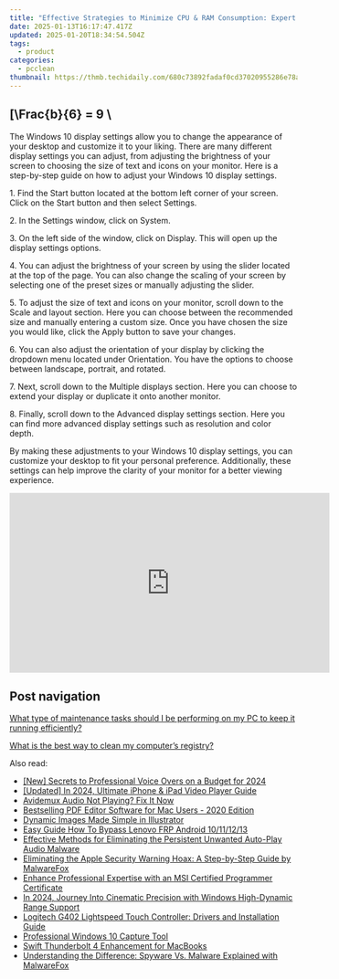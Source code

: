 ```yaml
---
title: "Effective Strategies to Minimize CPU & RAM Consumption: Expert Tips From YL Computing"
date: 2025-01-13T16:17:47.417Z
updated: 2025-01-20T18:34:54.504Z
tags:
  - product
categories:
  - pcclean
thumbnail: https://thmb.techidaily.com/680c73892fadaf0cd37020955286e78a6c2698cf86437727fe7a9aa1c7291d00.jpg
---
```


## \[\Frac{b}{6} = 9 \

The Windows 10 display settings allow you to change the appearance of your desktop and customize it to your liking. There are many different display settings you can adjust, from adjusting the brightness of your screen to choosing the size of text and icons on your monitor. Here is a step-by-step guide on how to adjust your Windows 10 display settings. 

1\. Find the Start button located at the bottom left corner of your screen. Click on the Start button and then select Settings.

2\. In the Settings window, click on System.

3\. On the left side of the window, click on Display. This will open up the display settings options. 

4\. You can adjust the brightness of your screen by using the slider located at the top of the page. You can also change the scaling of your screen by selecting one of the preset sizes or manually adjusting the slider.

5\. To adjust the size of text and icons on your monitor, scroll down to the Scale and layout section. Here you can choose between the recommended size and manually entering a custom size. Once you have chosen the size you would like, click the Apply button to save your changes.

6\. You can also adjust the orientation of your display by clicking the dropdown menu located under Orientation. You have the options to choose between landscape, portrait, and rotated.

7\. Next, scroll down to the Multiple displays section. Here you can choose to extend your display or duplicate it onto another monitor.

8\. Finally, scroll down to the Advanced display settings section. Here you can find more advanced display settings such as resolution and color depth. 

By making these adjustments to your Windows 10 display settings, you can customize your desktop to fit your personal preference. Additionally, these settings can help improve the clarity of your monitor for a better viewing experience.

<!-- affiliate ads begin -->
<iframe width="560" height="315" src="https://www.youtube.com/embed/qfCSLAhd4FY?si=CUBztmilaeAwl1lw" title="YouTube video player" frameborder="0" allow="accelerometer; autoplay; clipboard-write; encrypted-media; gyroscope; picture-in-picture; web-share" referrerpolicy="strict-origin-when-cross-origin" allowfullscreen></iframe>
<!-- affiliate ads end -->

## Post navigation

[What type of maintenance tasks should I be performing on my PC to keep it running efficiently?](https://tools.techidaily.com/pcclean/products/)

[What is the best way to clean my computer’s registry?](https://tools.techidaily.com/pcclean/products/)

<ins class="adsbygoogle"
     style="display:block"
     data-ad-format="autorelaxed"
     data-ad-client="ca-pub-7571918770474297"
     data-ad-slot="1223367746"></ins>

<ins class="adsbygoogle"
     style="display:block"
     data-ad-client="ca-pub-7571918770474297"
     data-ad-slot="8358498916"
     data-ad-format="auto"
     data-full-width-responsive="true"></ins>

<span class="atpl-alsoreadstyle">Also read:</span>
<div><ul>
<li><a href="https://screen-mirroring-recording.techidaily.com/new-secrets-to-professional-voice-overs-on-a-budget-for-2024/"><u>[New] Secrets to Professional Voice Overs on a Budget for 2024</u></a></li>
<li><a href="https://article-tips.techidaily.com/updated-in-2024-ultimate-iphone-and-ipad-video-player-guide/"><u>[Updated] In 2024, Ultimate iPhone & iPad Video Player Guide</u></a></li>
<li><a href="https://smart-video-creator.techidaily.com/avidemux-audio-not-playing-fix-it-now/"><u>Avidemux Audio Not Playing? Fix It Now</u></a></li>
<li><a href="https://win-cloud.techidaily.com/bestselling-pdf-editor-software-for-mac-users-2020-edition/"><u>Bestselling PDF Editor Software for Mac Users - 2020 Edition</u></a></li>
<li><a href="https://extra-information.techidaily.com/dynamic-images-made-simple-in-illustrator/"><u>Dynamic Images Made Simple in Illustrator</u></a></li>
<li><a href="https://android-frp.techidaily.com/easy-guide-how-to-bypass-lenovo-frp-android-10111213-by-drfone-android/"><u>Easy Guide How To Bypass Lenovo FRP Android 10/11/12/13</u></a></li>
<li><a href="https://win-cloud.techidaily.com/effective-methods-for-eliminating-the-persistent-unwanted-auto-play-audio-malware/"><u>Effective Methods for Eliminating the Persistent Unwanted Auto-Play Audio Malware</u></a></li>
<li><a href="https://win-cloud.techidaily.com/eliminating-the-apple-security-warning-hoax-a-step-by-step-guide-by-malwarefox/"><u>Eliminating the Apple Security Warning Hoax: A Step-by-Step Guide by MalwareFox</u></a></li>
<li><a href="https://win-cloud.techidaily.com/enhance-professional-expertise-with-an-msi-certified-programmer-certificate/"><u>Enhance Professional Expertise with an MSI Certified Programmer Certificate</u></a></li>
<li><a href="https://extra-approaches.techidaily.com/in-2024-journey-into-cinematic-precision-with-windows-high-dynamic-range-support/"><u>In 2024, Journey Into Cinematic Precision with Windows High-Dynamic Range Support</u></a></li>
<li><a href="https://hardware-help.techidaily.com/logitech-g402-lightspeed-touch-controller-drivers-and-installation-guide/"><u>Logitech G402 Lightspeed Touch Controller: Drivers and Installation Guide</u></a></li>
<li><a href="https://digital-screen-recording.techidaily.com/professional-windows-10-capture-tool/"><u>Professional Windows 10 Capture Tool</u></a></li>
<li><a href="https://driver-install.techidaily.com/swift-thunderbolt-4-enhancement-for-macbooks/"><u>Swift Thunderbolt 4 Enhancement for MacBooks</u></a></li>
<li><a href="https://win-cloud.techidaily.com/understanding-the-difference-spyware-vs-malware-explained-with-malwarefox/"><u>Understanding the Difference: Spyware Vs. Malware Explained with MalwareFox</u></a></li>
</ul></div>


